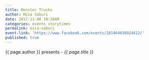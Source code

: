 ```yaml
---
title: Monster Trucks
author: Misa Saburi
date: 2017-11-06 10:30AM
categories: events storytimes
permalink: misa-saburi
event-link: 'https://www.facebook.com/events/281464638924412/'
published: true
---
```

{{ page.author }} presents - *{{ page.title }}*
